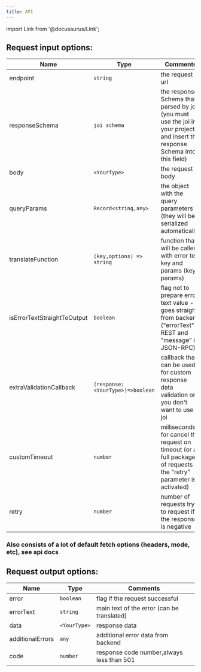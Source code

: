 ```yaml
---
title: API
---
```


import Link from '@docusaurus/Link';

## Request input options:

|  Name | Type | Comments |
|---|---|---|
| endpoint  | ```string```  | the request url  |
| responseSchema  | ```joi schema``` |  the response Schema that parsed by joi (you must use the joi in your project and insert the response Schema into this field)  |
| body  | ```<YourType>``` | the request body  |
| queryParams  | ```Record<string,any>```  | the object with the query parameters (they will be serialized automatically)  |
| translateFunction  | ```(key,options) => string```  |  function that will be called with error text key and params (key, params) |
| isErrorTextStraightToOutput  | ```boolean```  | flag not to prepare error text value - it goes straight from backend ("errorText" if REST and "message" if JSON-RPC) |
| extraValidationCallback  | ```(response:<YourType>)=>boolean```  | callback that can be used for custom response data validation or if you don't want to use joi  |
| customTimeout  | ```number```  |  milliseconds for cancel the request on timeout (or a full package of requests if the "retry" parameter is activated) |
| retry  |  ```number``` | number of requests try to request if the response is negative  |

### Also consists of a lot of default fetch options (headers, mode, etc), see <Link to='https://developer.mozilla.org/ru/docs/Web/API/Fetch_API/Using_Fetch'>api docs</Link>


## Request output options:

|  Name | Type | Comments |
|---|---|---|
| error  | ```boolean```  | flag if the request successful |
| errorText  |  ```string``` | main text of the error (can be translated) |
| data  | ```<YourType>```  | response data  |
| additionalErrors  |  ```any``` | additional error data from backend |
| code  | ```number```  |  response code number,always less than 501 |
